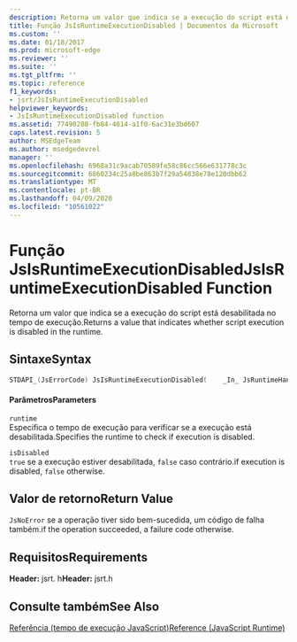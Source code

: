 ```yaml
---
description: Retorna um valor que indica se a execução do script está desabilitada no tempo de execução.
title: Função JsIsRuntimeExecutionDisabled | Documentos da Microsoft
ms.custom: ''
ms.date: 01/18/2017
ms.prod: microsoft-edge
ms.reviewer: ''
ms.suite: ''
ms.tgt_pltfrm: ''
ms.topic: reference
f1_keywords:
- jsrt/JsIsRuntimeExecutionDisabled
helpviewer_keywords:
- JsIsRuntimeExecutionDisabled function
ms.assetid: 77490280-fb84-4614-a1f0-6ac31e3bd607
caps.latest.revision: 5
author: MSEdgeTeam
ms.author: msedgedevrel
manager: ''
ms.openlocfilehash: 6968a31c9acab70589fe58c86cc566e631778c3c
ms.sourcegitcommit: 6860234c25a8be863b7f29a54838e78e120dbb62
ms.translationtype: MT
ms.contentlocale: pt-BR
ms.lasthandoff: 04/09/2020
ms.locfileid: "10561022"
---
```

# <span data-ttu-id="4e00f-103">Função JsIsRuntimeExecutionDisabled</span><span class="sxs-lookup"><span data-stu-id="4e00f-103">JsIsRuntimeExecutionDisabled Function</span></span>
<span data-ttu-id="4e00f-104">Retorna um valor que indica se a execução do script está desabilitada no tempo de execução.</span><span class="sxs-lookup"><span data-stu-id="4e00f-104">Returns a value that indicates whether script execution is disabled in the runtime.</span></span>  
  
## <span data-ttu-id="4e00f-105">Sintaxe</span><span class="sxs-lookup"><span data-stu-id="4e00f-105">Syntax</span></span>  
  
```cpp  
STDAPI_(JsErrorCode) JsIsRuntimeExecutionDisabled(    _In_ JsRuntimeHandle runtime,    _Out_ bool *isDisabled);  
```  
  
#### <span data-ttu-id="4e00f-106">Parâmetros</span><span class="sxs-lookup"><span data-stu-id="4e00f-106">Parameters</span></span>  
 `runtime`  
 <span data-ttu-id="4e00f-107">Especifica o tempo de execução para verificar se a execução está desabilitada.</span><span class="sxs-lookup"><span data-stu-id="4e00f-107">Specifies the runtime to check if execution is disabled.</span></span>  
  
 `isDisabled`  
 `true` <span data-ttu-id="4e00f-108">se a execução estiver desabilitada, `false` caso contrário.</span><span class="sxs-lookup"><span data-stu-id="4e00f-108">if execution is disabled, `false` otherwise.</span></span>  
  
## <span data-ttu-id="4e00f-109">Valor de retorno</span><span class="sxs-lookup"><span data-stu-id="4e00f-109">Return Value</span></span>  
 `JsNoError` <span data-ttu-id="4e00f-110">se a operação tiver sido bem-sucedida, um código de falha também.</span><span class="sxs-lookup"><span data-stu-id="4e00f-110">if the operation succeeded, a failure code otherwise.</span></span>  
  
## <span data-ttu-id="4e00f-111">Requisitos</span><span class="sxs-lookup"><span data-stu-id="4e00f-111">Requirements</span></span>  
 <span data-ttu-id="4e00f-112">**Header:** jsrt. h</span><span class="sxs-lookup"><span data-stu-id="4e00f-112">**Header:** jsrt.h</span></span>  
  
## <span data-ttu-id="4e00f-113">Consulte também</span><span class="sxs-lookup"><span data-stu-id="4e00f-113">See Also</span></span>  
 [<span data-ttu-id="4e00f-114">Referência (tempo de execução JavaScript)</span><span class="sxs-lookup"><span data-stu-id="4e00f-114">Reference (JavaScript Runtime)</span></span>](../chakra-hosting/reference-javascript-runtime.md)
